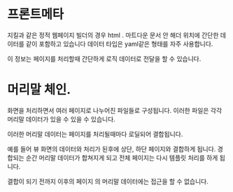 


# 프론트메타
지킬과 같은 정적 웹페이지 빌더의 경우 html . 마트다운 문서 안 해더 위치에 간단한 데이터를 같이 포함하고 있습니다
데이터 타입은 yaml같은 형태를 자주 사용합니다.

이 정보는 페이지를 처리할때 간단하게 로직 데이터로 전달을 할 수 있습니다.


# 머리말 체인.
화면을 처리하면서 여러 페이지로 나누어진 파일들로 구성됩니다. 이러한 파일은 각각 머리말 데이터가 있을 수 있을 수 있습니다.

이러한 머리말 데이터는 페이지를 처리될때마다 로딜되어 결합됩니다.

예를 들어 뷰 화면의 데이터와 처리가 된후에 상단, 하단 페이지와 결합하게 됩니다. 경합되는 순간 머리말 데이터가 합쳐지게 되고 전체 페이지는 다시 템플릿 처리를 하게 됩니다.

결합이 되기 전까지 이후의 페이지 의 머리말 데이터에는 접근을 할 수 없습니다.